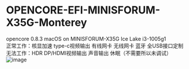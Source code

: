 # OPENCORE-EFI-MINISFORUM-X35G-Monterey
 opencore 0.8.3 macOS on MINISFORUM-X35G Ice Lake i3-1005g1  
 正常工作：核显加速 type-c视频输出 有线网卡 无线网卡 蓝牙 全USB接口定制  
 无法工作：HDR DP/HDMI视频输出 声音输出 休眠（不需要所以未调试）  
![image](https://user-images.githubusercontent.com/53371423/183611972-17c96772-bec5-4c2b-8034-a7cce79ed3c0.png)
